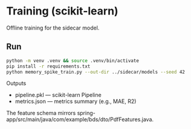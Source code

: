 # Training (scikit-learn)

Offline training for the sidecar model.

## Run

```bash
python -m venv .venv && source .venv/bin/activate
pip install -r requirements.txt
python memory_spike_train.py --out-dir ../sidecar/models --seed 42
```

Outputs
- pipeline.pkl — scikit-learn Pipeline
- metrics.json — metrics summary (e.g., MAE, R2)

The feature schema mirrors spring-app/src/main/java/com/example/bds/dto/PdfFeatures.java.
